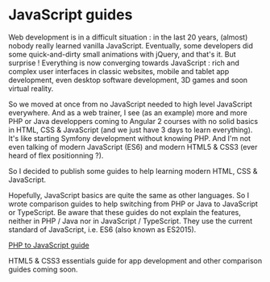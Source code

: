 # JavaScript guides

Web development is in a difficult situation : in the last 20 years, (almost) nobody really learned vanilla JavaScript. Eventually, some developers did some quick-and-dirty small animations with jQuery, and that's it. But surprise ! Everything is now converging towards JavaScript : rich and complex user interfaces in classic websites, mobile and tablet app development, even desktop software development, 3D games and soon virtual reality.

So we moved at once from no JavaScript needed to high level JavaScript everywhere. And as a web trainer, I see (as an example) more and more PHP or Java developpers coming to Angular 2 courses with no solid basics in HTML, CSS & JavaScript (and we just have 3 days to learn everything). It's like starting Symfony development without knowing PHP. And I'm not even talking of modern JavaScript (ES6) and modern HTML5 & CSS3 (ever heard of flex positionning ?).

So I decided to publish some guides to help learning modern HTML, CSS & JavaScript.

Hopefully, JavaScript basics are quite the same as other languages. So I wrote comparison guides to help switching from PHP or Java to JavaScript or TypeScript. Be aware that these guides do not explain the features, neither in PHP / Java nor in JavaScript / TypeScript. They use the current standard of JavaScript, i.e. ES6 (also known as ES2015).

[PHP to JavaScript guide](https://cyrilletuzi.github.io/javascript-guides/php-to-javascript.html)

HTML5 & CSS3 essentials guide for app development and other comparison guides coming soon.
